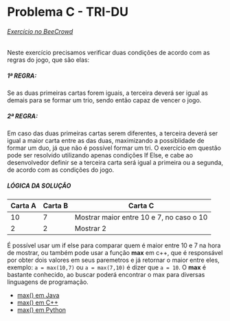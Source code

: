 # Problema C - TRI-DU
###### [Exercício no BeeCrowd](https://www.beecrowd.com.br/judge/pt/problems/view/1933)

Neste exercício precisamos verificar duas condições de acordo com as regras do jogo, que são elas:

##### **1ª REGRA:**

Se as duas primeiras cartas forem iguais, a terceira deverá ser igual as demais para se formar um trio, sendo então capaz de vencer o jogo.

##### **2ª REGRA:**

Em caso das duas primeiras cartas serem diferentes, a terceira deverá ser igual a maior carta entre as das duas, maximizando a possiblidade de formar um duo, já que não é possível formar um tri.
O exercício em questão pode ser resolvido utilizando apenas condições If Else, e cabe ao desenvolvedor definir se a terceira carta será igual a primeira ou a segunda, de acordo com as condições do jogo.

##### LÓGICA DA SOLUÇÃO

| Carta A | Carta B | Carta C                                  |
|---------|---------|------------------------------------------|
| 10      | 7       | Mostrar maior entre 10 e 7, no caso o 10 | 
| 2       | 2       | Mostrar 2                                |

É possível usar um if else para comparar quem é maior entre 10 e 7 na hora de mostrar, ou também pode usar a função **max** em c++, que é responsável por obter dois valores em seus paremetros e já retornar o maior entre eles, exemplo: `a = max(10,7)` ou `a = max(7,10)` é dizer que `a = 10`. O **max** é bastante conhecido, ao buscar poderá encontrar o max para diversas linguagens de programação.

- [max() em Java](https://www.geeksforgeeks.org/java-math-max-method-examples/)
- [max() em C++](https://www.geeksforgeeks.org/stdmax-in-cpp/)
- [max() em Python](https://www.geeksforgeeks.org/python-max-function/)
